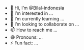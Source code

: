 - 👋 Hi, I’m @Bilal-indonesia
- 👀 I’m interested in ...
- 🌱 I’m currently learning ...
- 💞️ I’m looking to collaborate on ...
- 📫 How to reach me ...
- 😄 Pronouns: ...
- ⚡ Fun fact: ...

<!---
Bilal-indonesia/Bilal-indonesia is a ✨ special ✨ repository because its `README.md` (this file) appears on your GitHub profile.
You can click the Preview link to take a look at your changes.
--->
